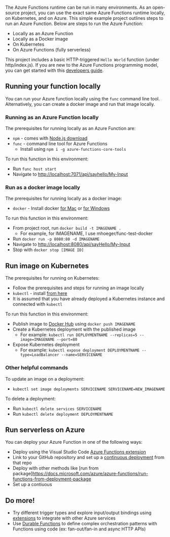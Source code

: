 The Azure Functions runtime can be run in many environments. As an open-source project, you can use the exact same Azure Functions runtime locally, on Kubernetes, and on Azure. This simple example project outlines steps to run an Azure Function. Below are steps to run the Azure Function:
 - Locally as an Azure Function
 - Locally as a Docker image
 - On Kubernetes
 - On Azure Functions (fully serverless)

This project includes a basic HTTP-triggered `Hello World` function (under http/index.js). If you are new to the Azure Functions programming model, you can get started with this [developers guide](https://docs.microsoft.com/en-us/azure/azure-functions/functions-reference).

## Running your function locally
You can run your Azure function locally using the `func` command line tool. Alternatively, you can create a docker image and run that image locally.

### Running as an Azure Function locally
The prerequisites for running locally as an Azure Function are:
 - `npm` - comes with [Node.js download](https://nodejs.org)
 - `func` - command line tool for Azure Functions
    - Install using `npm i -g azure-functions-core-tools`

To run this function in this environment:
 - Run `func host start`
 - Navigate to [http://localhost:7071/api/sayhello/My-Input](http://localhost:7071/api/sayhello/My-Input)

### Run as a docker image locally
The prerequisites for running locally as a docker image:
 - `docker` - Install docker [for Mac](https://docs.docker.com/docker-for-mac/install) or [for Windows](https://docs.docker.com/docker-for-windows/install)

To run this function in this environment:
 - From project root, run `docker build -t IMAGENAME .`
   - For example, for IMAGENAME, I use mhoeger/func-test-docker
 - Run `docker run -p 8080:80 -d IMAGENAME`
 - Navigate to [http://localhost:8080/api/sayHello/My-Input](http://localhost:8080/api/sayHello/My-Input)
 - Stop with `docker stop [IMAGE ID]`

## Run image on Kubernetes
The prerequisites for running on Kubernetes:
 - Follow the prerequisites and steps for running an image locally
 - `kubectl` - install [from here](https://kubernetes.io/docs/tasks/tools/install-kubectl)
 - It is assumed that you have already deployed a Kubernetes instance and connected with `kubectl`

To run this function in this environment:
 - Publish image to [Docker Hub](https://hub.docker.com) using `docker push IMAGENAME`
 - Create a Kubernetes deployment with the published image
   - For example: `kubectl run DEPLOYMENTNAME --replicas=5 --image=IMAGENAME --port=80`
 - Expose Kubernetes deployment
   - For example: `kubectl expose deployment DEPLOYMENTNAME --type=LoadBalancer --name=SERVICENAME`

### Other helpful commands 
To update an image on a deployment:
 - `kubectl set image deployments SERVICENAME SERVICENAME=NEW_IMAGENAME`

To delete a deployment:
 - Run `kubectl delete services SERVICENAME`
 - Run `kubectl delete deployment DEPLOYMENTNAME`

## Run serverless on Azure
You can deploy your Azure Function in one of the following ways:
 - Deploy using the Visual Studio Code [Azure Functions extension](https://code.visualstudio.com/tutorials/functions-extension/getting-started)
 - Link to your GitHub repository and set up a [continuous deployment](https://docs.microsoft.com/azure/azure-functions/functions-continuous-deployment) from that repo 
 - Deploy with other methods like [run from package]https://docs.microsoft.com/azure/azure-functions/run-functions-from-deployment-package
 - Set up a contiuous 

## Do more!
 - Try different trigger types and explore input/output bindings using [extensions](https://docs.microsoft.com/azure/azure-functions/functions-triggers-bindings) to integrate with other Azure services
 - Use [Durable Functions](https://docs.microsoft.com/azure/azure-functions/durable-functions-overview) to define complex orchestration patterns with Functions using code (ex: fan-out/fan-in and async HTTP APIs)